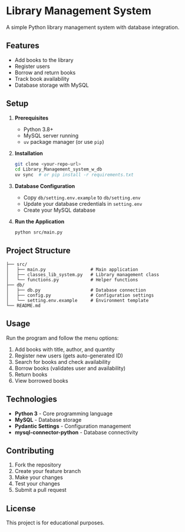# Library Management System

A simple Python library management system with database integration.

## Features

- Add books to the library
- Register users 
- Borrow and return books
- Track book availability
- Database storage with MySQL

## Setup

1. **Prerequisites**
   - Python 3.8+
   - MySQL server running
   - `uv` package manager (or use `pip`)

2. **Installation**
   ```bash
   git clone <your-repo-url>
   cd Library_Management_system_w_db
   uv sync  # or pip install -r requirements.txt
   ```

3. **Database Configuration**
   - Copy `db/setting.env.example` to `db/setting.env`
   - Update your database credentials in `setting.env`
   - Create your MySQL database

4. **Run the Application**
   ```bash
   python src/main.py
   ```

## Project Structure

```
├── src/
│   ├── main.py                 # Main application
│   ├── classes_lib_system.py   # Library management class
│   └── functions.py            # Helper functions
├── db/
│   ├── db.py                   # Database connection
│   ├── config.py               # Configuration settings
│   └── setting.env.example     # Environment template
└── README.md
```

## Usage

Run the program and follow the menu options:

1. Add books with title, author, and quantity
2. Register new users (gets auto-generated ID)
3. Search for books and check availability  
4. Borrow books (validates user and availability)
5. Return books
6. View borrowed books

## Technologies

- **Python 3** - Core programming language
- **MySQL** - Database storage
- **Pydantic Settings** - Configuration management
- **mysql-connector-python** - Database connectivity

## Contributing

1. Fork the repository
2. Create your feature branch
3. Make your changes
4. Test your changes
5. Submit a pull request

## License

This project is for educational purposes.